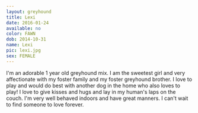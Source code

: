 ```yaml
---
layout: greyhound
title: Lexi
date: 2016-01-24
available: no
color: FAWN
dob: 2014-10-31
name: Lexi
pic: lexi.jpg
sex: FEMALE
---
```


I'm an adorable 1 year old greyhound mix. I am the sweetest girl and very affectionate with my foster family and my foster greyhound brother. I love to play and would do best with another dog in the home who also loves to play! I love to give kisses and hugs and lay in my human's laps on the couch. I'm very well behaved indoors and have great manners. I can't wait to find someone to love forever. 
